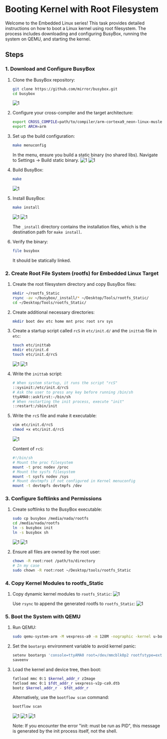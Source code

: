 # Booting Kernel with Root Filesystem

Welcome to the Embedded Linux series! This task provides detailed instructions on how to boot a Linux kernel using root filesystem. 
The process includes downloading and configuring BusyBox, running the system on QEMU, and starting the kernel.

## Steps

### 1. Download and Configure BusyBox

1. Clone the BusyBox repository:
   ```sh
   git clone https://github.com/mirror/busybox.git
   cd busybox
   ```
   ![1](images/01.png)

2. Configure your cross-compiler and the target architecture:
   ```sh
   export CROSS_COMPILE=path/to/compiler/arm-cortexa9_neon-linux-musleabihf-
   export ARCH=arm
   ```
   
3. Set up the build configuration:
   ```sh
   make menuconfig
   ```
   In the menu, ensure you build a static binary (no shared libs). Navigate to Settings -> Build static binary.
   ![1](images/001.png)
   ![1](images/002.png)

4. Build BusyBox:
   ```sh
   make
   ```
   ![1](images/02.png)

5. Install BusyBox:
   ```sh
   make install
   ```
   ![1](images/03.png)
   ![1](images/08.png)

   The `_install` directory contains the installation files, which is the destination path for `make install`.

6. Verify the binary:
   ```sh
   file busybox
   ```
   It should be statically linked.

### 2. Create Root File System (rootfs) for Embedded Linux Target

1. Create the root filesystem directory and copy BusyBox files:
   ```sh
   mkdir ~/rootfs_Static
   rsync -av ~/busybox/_install/* ~/Desktop/Tools/rootfs_Static/
   cd ~/Desktop/Tools/rootfs_Static/
   ```

2. Create additional necessary directories:
   ```sh
   mkdir boot dev etc home mnt proc root srv sys
   ```

3. Create a startup script called `rcS` in `etc/init.d/` and the `inittab` file in `etc`:
   ```sh
   touch etc/inittab
   mkdir etc/init.d
   touch etc/init.d/rcS
   ```
   ![1](images/13.png)
   ![1](images/14.png)

4. Write the `inittab` script:
   ```sh
   # When system startup, it runs the script "rcS"
   ::sysinit:/etc/init.d/rcS
   # Ask the user to press any key before running /bin/sh
   ttyAMA0::askfirst:-/bin/sh
   # When restarting the init process, execute "init"
   ::restart:/sbin/init
   ```

5. Write the `rcS` file and make it executable:
   ```sh
   vim etc/init.d/rcS
   chmod +x etc/init.d/rcS
   ```
   ![1](images/15.png)

   Content of `rcS`:
   ```sh
   #!/bin/sh
   # Mount the proc filesystem
   mount -t proc nodev /proc
   # Mount the sysfs filesystem
   mount -t sysfs nodev /sys
   # Mount devtmpfs if not configured in Kernel menuconfig
   mount -t devtmpfs devtmpfs /dev
   ```

### 3. Configure Softlinks and Permissions

1. Create softlinks to the BusyBox executable:
   ```sh
   sudo cp busybox /media/nada/rootfs
   cd /media/nada/rootfs 
   ln -s busybox init
   ln -s busybox sh
   ```
   ![1](images/07.png)
   ![1](images/11.png)

2. Ensure all files are owned by the root user:
   ```sh
   chown -R root:root /path/to/directory
   # In my case
   sudo chown -R root:root ~/Desktop/tools/rootfs_Static
   ```

### 4. Copy Kernel Modules to rootfs_Static

1. Copy dynamic kernel modules to `rootfs_Static`:
   ![1](images/20.png)
   
   Use `rsync` to append the generated rootfs to `rootfs_Static`:
   ![1](images/28.png)

### 5. Boot the System with QEMU

1. Run QEMU:
   ```sh
   sudo qemu-system-arm -M vexpress-a9 -m 128M -nographic -kernel u-boot -sd /home/nada/sd.img -net tap,script=./qemu_ifup -net nic
   ```

2. Set the `bootargs` environment variable to avoid kernel panic:
   ```sh
   setenv bootargs 'console=ttyAMA0 root=/dev/mmcblk0p2 rootfstype=ext4 rw rootwait init=/sbin/init'
   saveenv
   ```

3. Load the kernel and device tree, then boot:
   ```sh
   fatload mmc 0:1 $kernel_addr_r zImage
   fatload mmc 0:1 $fdt_addr_r vexpress-v2p-ca9.dtb
   bootz $kernel_addr_r - $fdt_addr_r
   ```

   Alternatively, use the `bootflow scan` command:
   ```sh
   bootflow scan
   ```
   ![1](images/09.png)
   ![1](images/06.png)
   ![1](images/10.png)

   Note: If you encounter the error "init: must be run as PID", this message is generated by the init process itself, not the shell.
